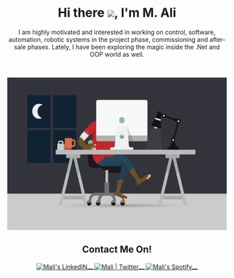 <!-- ### Here is What I'm Working On! 👋
**mhtaldmr/mhtaldmr** is a ✨ _special_ ✨ repository because its `README.md` (this file) appears on your GitHub profile.
Here are some ideas to get you started:

<p align="center">
- 🔭 I’m currently working on ... Tutorials <br>
- 🌱 I’m currently learning ... .Net Core <br>
- 👯 I’m looking to collaborate on ... Vue.js <br>
- 🤔 I’m looking for help with ... Data Structures <br>
- 💬 Ask me about ... Anything <br>
- 📫 How to reach me: ... [LinkedIn](https://www.linkedin.com/in/mhtaldmr/) <br>
- 😄 Pronouns: ... He/Him <br>
- ⚡ Fun fact: ... I'm Mickey Mouse. They don't know who's inside the suit. <br>
</p>

-->
<h1 align="center">Hi there <img src="https://media.giphy.com/media/hvRJCLFzcasrR4ia7z/giphy.gif" width="25px">, I'm M. Ali </h1>

<p align="center">
  <p href="#" align="center"> 
     I am highly motivated and interested in working on control, software, automation, robotic systems in the project phase, commissioning and after-sale phases. Lately, I have   been exploring the magic inside the .Net and OOP world as well.
  </p>
  <br>
  <p href="#" align="center">
  <img height=350 src="https://github.com/mhtaldmr/mhtaldmr/blob/main/src/main2.gif" alt="mali" />
  </p>
</p>

<h2 align="center">Contact Me On! </h2>

<p align="center">
  <a href="https://www.linkedin.com/in/mhtaldmr/">
    <img align="center" alt="Mali's LinkedIN" width="25px" src="https://raw.githubusercontent.com/peterthehan/peterthehan/master/assets/linkedin.svg" />__
  </a>
  <a href="https://twitter.com/mhtaldmr">
    <img align="center" alt="Mali | Twitter" width="25px" src="https://raw.githubusercontent.com/peterthehan/peterthehan/master/assets/twitter.svg" />__
  </a>
  <a href="https://open.spotify.com/user/11150949009?si=e178f4ef318e4377">
    <img align="center" alt="Mali's Spotify" width="25px" src="https://raw.githubusercontent.com/peterthehan/peterthehan/master/assets/spotify.svg" />__
  </a>
</p>


<!--
<img align="center" src="https://github-readme-stats.vercel.app/api/top-langs/?username=mhtaldmr&layout=compact&theme=tokyonight">

<img align="center" src="https://github-readme-stats.vercel.app/api?username=mhtaldmr&count_private=true_icons=true&theme=tokyonight">
-->
